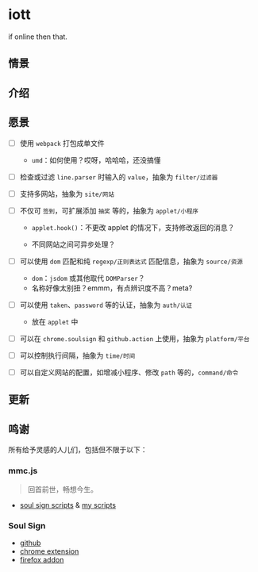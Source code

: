 # iott

if online then that.

## 情景

## 介绍

## 愿景

- [ ] 使用 `webpack` 打包成单文件
  
  - `umd`：如何使用？哎呀，哈哈哈，还没搞懂
  
- [ ] 检查或过滤 `line.parser` 时输入的 `value`，抽象为 `filter/过滤器`

- [ ] 支持多网站，抽象为 `site/网站`

- [ ] 不仅可 `签到`，可扩展添加 `抽奖` 等的，抽象为 `applet/小程序`
  - `applet.hook()`：不更改 applet 的情况下，支持修改返回的消息？
  
  - 不同网站之间可异步处理？
  
- [ ] 可以使用 `dom` 匹配和纯 `regexp/正则表达式` 匹配信息，抽象为 `source/资源`
  - `dom`：`jsdom` 或其他取代 `DOMParser`？
  - 名称好像太别扭？emmm，有点辨识度不高？meta?
  
- [ ] 可以使用 `taken`、`password` 等的认证，抽象为 `auth/认证`

  - 放在 `applet` 中

- [ ] 可以在 `chrome.soulsign` 和 `github.action` 上使用，抽象为 `platform/平台`

- [ ] 可以控制执行间隔，抽象为 `time/时间`

- [ ] 可以自定义网站的配置，如增减小程序、修改 `path` 等的，`command/命令`

## 更新

## 鸣谢

所有给予灵感的人儿们，包括但不限于以下：

### mmc.js

> 回首前世，畅想今生。

- [soul sign scripts](https://soulsign.inu1255.cn) & [my scripts](https://soulsign.inu1255.cn/?uid=1178)

### Soul Sign

- [github](https://github.com/inu1255/soulsign-chrome)
- [chrome extension](https://chrome.google.com/webstore/detail/%E9%AD%82%E7%AD%BE/llbielhggjekmfjikgkcaloghnibafdl?hl=zh-CN)
- [firefox addon](https://addons.mozilla.org/zh-CN/firefox/addon/%E9%AD%82%E7%AD%BE)
